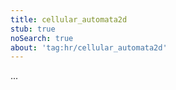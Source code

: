 ```yaml
---
title: cellular_automata2d
stub: true
noSearch: true
about: 'tag:hr/cellular_automata2d'
---
```

  ...
